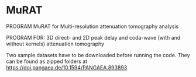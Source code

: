 # MuRAT
PROGRAM MuRAT for Multi-resolution attenuation tomography analysis

PROGRAM FOR: 3D direct- and 2D peak delay and coda-wave (with and without kernels) attenuation tomography

Two sample datasets have to be downloaded before running the code. They can be found as zipped folders at https://doi.pangaea.de/10.1594/PANGAEA.893893

